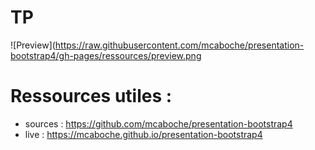 # TP

![Preview](https://raw.githubusercontent.com/mcaboche/presentation-bootstrap4/gh-pages/ressources/preview.png


# Ressources utiles :
- sources : https://github.com/mcaboche/presentation-bootstrap4
- live : https://mcaboche.github.io/presentation-bootstrap4
